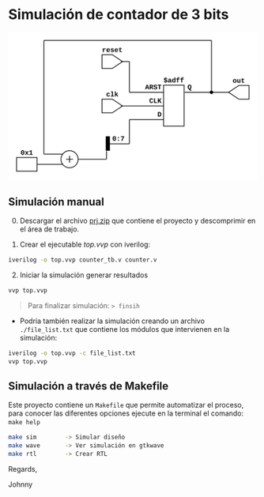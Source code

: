 # Simulación de contador de 3 bits

![RTL del contador](./counter.png)

## Simulación manual

0. Descargar el archivo [prj.zip](./prj.zip) que contiene el proyecto y descomprimir en el área de trabajo.

1. Crear el ejecutable *top.vvp* con iverilog:

```bash
iverilog -o top.vvp counter_tb.v counter.v
```

2. Iniciar la simulación generar resultados

```bash
vvp top.vvp
```
> Para finalizar simulación: `> finsih`

* Podría también realizar la simulación creando un archivo
`./file_list.txt` que contiene los módulos que intervienen en la simulación:

```bash
iverilog -o top.vvp -c file_list.txt
vvp top.vvp
```

## Simulación a través de Makefile

Este proyecto contiene un `Makefile` que permite automatizar el proceso, para conocer
las diferentes opciones ejecute en la terminal el comando: `make help`

```bash
make sim        -> Simular diseño
make wave       -> Ver simulación en gtkwave
make rtl        -> Crear RTL
```

Regards,

Johnny
